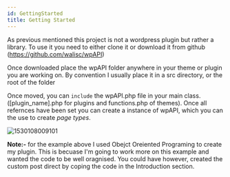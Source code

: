 ```yaml
---
id: GettingStarted
title: Getting Started
---
```


As previous mentioned this project is not a wordpress plugin but rather a library. To use it you need to either clone it or download it from github (https://github.com/walisc/wpAPI)

Once downloaded place the wpAPI folder anywhere in your theme or plugin  you are working on. By convention I usually place it in a src directory, or the root of the folder

Once moved, you can `include` the wpAPI.php file in your main class. ([plugin_name].php for plugins and functions.php of themes). Once all refernces have been set  you can create a instance of wpAPI, which you can the use to create *page types*.

![1530108009101](/images/gts_code_image.png)

**Note:-** for the example above I used Obejct Oreiented Programing to create my plugin. This is becuase I'm going to work more on this example and wanted the code to be well oragnised. You could have however, created the custom post direct by coping the code in the Introduction section.  